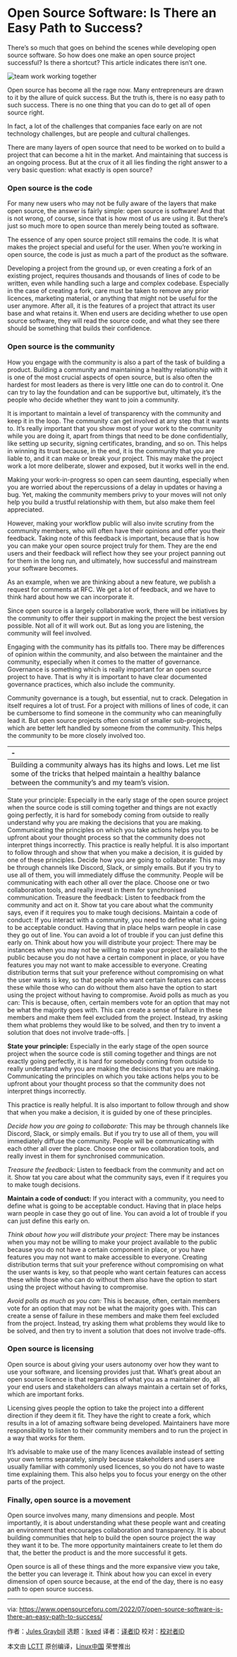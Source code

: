 [#]: subject: "Open Source Software: Is There an Easy Path to Success?"
[#]: via: "https://www.opensourceforu.com/2022/07/open-source-software-is-there-an-easy-path-to-success/"
[#]: author: "Jules Graybill https://www.opensourceforu.com/author/jules-graybill/"
[#]: collector: "lkxed"
[#]: translator: " "
[#]: reviewer: " "
[#]: publisher: " "
[#]: url: " "

Open Source Software: Is There an Easy Path to Success?
======
There’s so much that goes on behind the scenes while developing open source software. So how does one make an open source project successful? Is there a shortcut? This article indicates there isn’t one.

![team work working together][1]

Open source has become all the rage now. Many entrepreneurs are drawn to it by the allure of quick success. But the truth is, there is no easy path to such success. There is no one thing that you can do to get all of open source right.

In fact, a lot of the challenges that companies face early on are not technology challenges, but are people and cultural challenges.

There are many layers of open source that need to be worked on to build a project that can become a hit in the market. And maintaining that success is an ongoing process. But at the crux of it all lies finding the right answer to a very basic question: what exactly is open source?

### Open source is the code

For many new users who may not be fully aware of the layers that make open source, the answer is fairly simple: open source is software! And that is not wrong, of course, since that is how most of us are using it. But there’s just so much more to open source than merely being touted as software.

The essence of any open source project still remains the code. It is what makes the project special and useful for the user. When you’re working in open source, the code is just as much a part of the product as the software.

Developing a project from the ground up, or even creating a fork of an existing project, requires thousands and thousands of lines of code to be written, even while handling such a large and complex codebase. Especially in the case of creating a fork, care must be taken to remove any prior licences, marketing material, or anything that might not be useful for the user anymore. After all, it is the features of a project that attract its user base and what retains it. When end users are deciding whether to use open source software, they will read the source code, and what they see there should be something that builds their confidence.

### Open source is the community

How you engage with the community is also a part of the task of building a product. Building a community and maintaining a healthy relationship with it is one of the most crucial aspects of open source, but is also often the hardest for most leaders as there is very little one can do to control it. One can try to lay the foundation and can be supportive but, ultimately, it’s the people who decide whether they want to join a community.

It is important to maintain a level of transparency with the community and keep it in the loop. The community can get involved at any step that it wants to. It’s really important that you show most of your work to the community while you are doing it, apart from things that need to be done confidentially, like setting up security, signing certificates, branding, and so on. This helps in winning its trust because, in the end, it is the community that you are liable to, and it can make or break your project. This may make the project work a lot more deliberate, slower and exposed, but it works well in the end.

Making your work-in-progress so open can seem daunting, especially when you are worried about the repercussions of a delay in updates or having a bug. Yet, making the community members privy to your moves will not only help you build a trustful relationship with them, but also make them feel appreciated.

However, making your workflow public will also invite scrutiny from the community members, who will often have their opinions and offer you their feedback. Taking note of this feedback is important, because that is how you can make your open source project truly for them. They are the end users and their feedback will reflect how they see your project panning out for them in the long run, and ultimately, how successful and mainstream your software becomes.

As an example, when we are thinking about a new feature, we publish a request for comments at RFC. We get a lot of feedback, and we have to think hard about how we can incorporate it.

Since open source is a largely collaborative work, there will be initiatives by the community to offer their support in making the project the best version possible. Not all of it will work out. But as long you are listening, the community will feel involved.

Engaging with the community has its pitfalls too. There may be differences of opinion within the community, and also between the maintainer and the community, especially when it comes to the matter of governance. Governance is something which is really important for an open source project to have. That is why it is important to have clear documented governance practices, which also include the community.

Community governance is a tough, but essential, nut to crack. Delegation in itself requires a lot of trust. For a project with millions of lines of code, it can be cumbersome to find someone in the community who can meaningfully lead it. But open source projects often consist of smaller sub-projects, which are better left handled by someone from the community. This helps the community to be more closely involved too.

| - |
| :- |
| Building a community always has its highs and lows. Let me list some of the tricks that helped maintain a healthy balance between the community’s and my team’s vision.
State your principle: Especially in the early stage of the open source project when the source code is still coming together and things are not exactly going perfectly, it is hard for somebody coming from outside to really understand why you are making the decisions that you are making. Communicating the principles on which you take actions helps you to be upfront about your thought process so that the community does not interpret things incorrectly.
This practice is really helpful. It is also important to follow through and show that when you make a decision, it is guided by one of these principles.
Decide how you are going to collaborate: This may be through channels like Discord, Slack, or simply emails. But if you try to use all of them, you will immediately diffuse the community. People will be communicating with each other all over the place. Choose one or two collaboration tools, and really invest in them for synchronised communication.
Treasure the feedback: Listen to feedback from the community and act on it. Show tat you care about what the community says, even if it requires you to make tough decisions.
Maintain a code of conduct: If you interact with a community, you need to define what is going to be acceptable conduct. Having that in place helps warn people in case they go out of line. You can avoid a lot of trouble if you can just define this early on.
Think about how you will distribute your project: There may be instances when you may not be willing to make your project available to the public because you do not have a certain component in place, or you have features you may not want to make accessible to everyone. Creating distribution terms that suit your preference without compromising on what the user wants is key, so that people who want certain features can access these while those who can do without them also have the option to start using the project without having to compromise.
Avoid polls as much as you can: This is because, often, certain members vote for an option that may not be what the majority goes with. This can create a sense of failure in these members and make them feel excluded from the project. Instead, try asking them what problems they would like to be solved, and then try to invent a solution that does not involve trade-offs. |

**State your principle:** Especially in the early stage of the open source project when the source code is still coming together and things are not exactly going perfectly, it is hard for somebody coming from outside to really understand why you are making the decisions that you are making. Communicating the principles on which you take actions helps you to be upfront about your thought process so that the community does not interpret things incorrectly.

This practice is really helpful. It is also important to follow through and show that when you make a decision, it is guided by one of these principles.

*Decide how you are going to collaborate:* This may be through channels like Discord, Slack, or simply emails. But if you try to use all of them, you will immediately diffuse the community. People will be communicating with each other all over the place. Choose one or two collaboration tools, and really invest in them for synchronised communication.

*Treasure the feedback:* Listen to feedback from the community and act on it. Show tat you care about what the community says, even if it requires you to make tough decisions.

**Maintain a code of conduct:** If you interact with a community, you need to define what is going to be acceptable conduct. Having that in place helps warn people in case they go out of line. You can avoid a lot of trouble if you can just define this early on.

*Think about how you will distribute your project:* There may be instances when you may not be willing to make your project available to the public because you do not have a certain component in place, or you have features you may not want to make accessible to everyone. Creating distribution terms that suit your preference without compromising on what the user wants is key, so that people who want certain features can access these while those who can do without them also have the option to start using the project without having to compromise.

*Avoid polls as much as you can:* This is because, often, certain members vote for an option that may not be what the majority goes with. This can create a sense of failure in these members and make them feel excluded from the project. Instead, try asking them what problems they would like to be solved, and then try to invent a solution that does not involve trade-offs.

### Open source is licensing

Open source is about giving your users autonomy over how they want to use your software, and licensing provides just that. What’s great about an open source licence is that regardless of what you as a maintainer do, all your end users and stakeholders can always maintain a certain set of forks, which are important forks.

Licensing gives people the option to take the project into a different direction if they deem it fit. They have the right to create a fork, which results in a lot of amazing software being developed. Maintainers have more responsibility to listen to their community members and to run the project in a way that works for them.

It’s advisable to make use of the many licences available instead of setting your own terms separately, simply because stakeholders and users are usually familiar with commonly used licences, so you do not have to waste time explaining them. This also helps you to focus your energy on the other parts of the project.

### Finally, open source is a movement

Open source involves many, many dimensions and people. Most importantly, it is about understanding what these people want and creating an environment that encourages collaboration and transparency. It is about building communities that help to build the open source project the way they want it to be. The more opportunity maintainers create to let them do that, the better the product is and the more successful it gets.

Open source is all of these things and the more expansive view you take, the better you can leverage it. Think about how you can excel in every dimension of open source because, at the end of the day, there is no easy path to open source success.

--------------------------------------------------------------------------------

via: https://www.opensourceforu.com/2022/07/open-source-software-is-there-an-easy-path-to-success/

作者：[Jules Graybill][a]
选题：[lkxed][b]
译者：[译者ID](https://github.com/译者ID)
校对：[校对者ID](https://github.com/校对者ID)

本文由 [LCTT](https://github.com/LCTT/TranslateProject) 原创编译，[Linux中国](https://linux.cn/) 荣誉推出

[a]: https://www.opensourceforu.com/author/jules-graybill/
[b]: https://github.com/lkxed
[1]: https://www.opensourceforu.com/wp-content/uploads/2022/07/team-work-working-together-1.jpg
